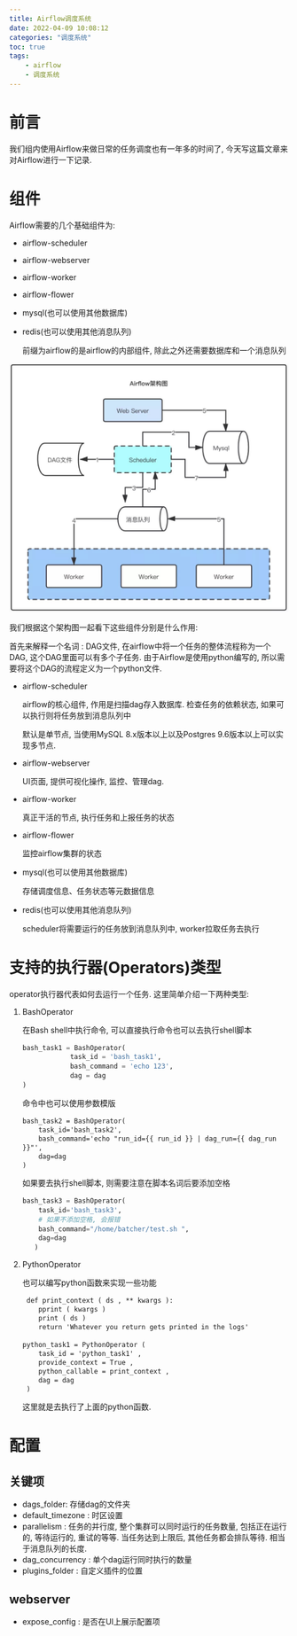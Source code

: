 ```yaml
---
title: Airflow调度系统
date: 2022-04-09 10:08:12
categories: "调度系统"
toc: true
tags: 
	- airflow
	- 调度系统 
---
```


# 前言

我们组内使用Airflow来做日常的任务调度也有一年多的时间了, 今天写这篇文章来对Airflow进行一下记录.

# 组件

Airflow需要的几个基础组件为:

- airflow-scheduler

- airflow-webserver

- airflow-worker

- airflow-flower

- mysql(也可以使用其他数据库)

- redis(也可以使用其他消息队列)

	前缀为airflow的是airflow的内部组件, 除此之外还需要数据库和一个消息队列

<!--more-->

![](https://raw.githubusercontent.com/liunaijie/images/master/371649498716_.pic.jpg)

我们根据这个架构图一起看下这些组件分别是什么作用:

首先来解释一个名词 : DAG文件, 在airflow中将一个任务的整体流程称为一个DAG, 这个DAG里面可以有多个子任务. 由于Airflow是使用python编写的, 所以需要将这个DAG的流程定义为一个python文件.

- airflow-scheduler

	airflow的核心组件, 作用是扫描dag存入数据库. 检查任务的依赖状态, 如果可以执行则将任务放到消息队列中

	默认是单节点, 当使用MySQL 8.x版本以上以及Postgres 9.6版本以上可以实现多节点. 

- airflow-webserver

	UI页面, 提供可视化操作, 监控、管理dag.

- airflow-worker

	真正干活的节点, 执行任务和上报任务的状态

- airflow-flower

	监控airflow集群的状态

- mysql(也可以使用其他数据库)

	存储调度信息、任务状态等元数据信息

- redis(也可以使用其他消息队列)

	scheduler将需要运行的任务放到消息队列中, worker拉取任务去执行

# 支持的执行器(Operators)类型

operator执行器代表如何去运行一个任务. 这里简单介绍一下两种类型:

1. BashOperator

	在Bash shell中执行命令, 可以直接执行命令也可以去执行shell脚本

	```py
	bash_task1 = BashOperator(
			    task_id = 'bash_task1',
			    bash_command = 'echo 123',
			    dag = dag
	)
	```

	命令中也可以使用参数模版

	```pyt
	bash_task2 = BashOperator(
	    task_id='bash_task2',
	    bash_command='echo "run_id={{ run_id }} | dag_run={{ dag_run }}"',
	    dag=dag
	)
	```

	如果要去执行shell脚本, 则需要注意在脚本名词后要添加空格

	```py
	bash_task3 = BashOperator(
	    task_id='bash_task3',
	    # 如果不添加空格, 会报错
	    bash_command="/home/batcher/test.sh ",
	    dag=dag
	   )
	```

2. PythonOperator

	也可以编写python函数来实现一些功能

	```pyth
	 def print_context ( ds , ** kwargs ):
	    pprint ( kwargs )
	    print ( ds )
	    return 'Whatever you return gets printed in the logs'
	
	python_task1 = PythonOperator (
	    task_id = 'python_task1' ,
	    provide_context = True ,
	    python_callable = print_context ,
	    dag = dag 
	 )
	```

	这里就是去执行了上面的python函数.

# 配置

## 关键项

- dags_folder: 存储dag的文件夹
- default_timezone : 时区设置
- parallelism : 任务的并行度, 整个集群可以同时运行的任务数量, 包括正在运行的, 等待运行的, 重试的等等. 当任务达到上限后, 其他任务都会排队等待. 相当于消息队列的长度.
- dag_concurrency :  单个dag运行同时执行的数量
- plugins_folder : 自定义插件的位置

## webserver

- expose_config : 是否在UI上展示配置项